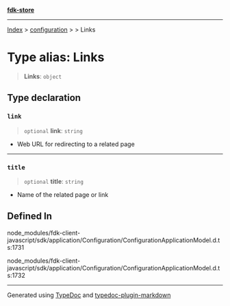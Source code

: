 [**fdk-store**](../../../README.md)
***

[Index](../../../API.md) > [configuration](../../README.md) > [<internal>](../README.md) > Links

# Type alias: Links

> **Links**: `object`

## Type declaration

### `link`

> `optional` **link**: `string`

- Web URL for redirecting to a related page

***

### `title`

> `optional` **title**: `string`

- Name of the related page or link

## Defined In

node\_modules/fdk-client-javascript/sdk/application/Configuration/ConfigurationApplicationModel.d.ts:1731

node\_modules/fdk-client-javascript/sdk/application/Configuration/ConfigurationApplicationModel.d.ts:1732

***
Generated using [TypeDoc](https://typedoc.org/) and [typedoc-plugin-markdown](https://www.npmjs.com/package/typedoc-plugin-markdown)
